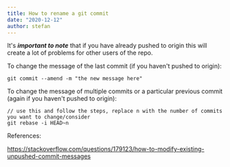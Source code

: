 ```yaml
---
title: How to rename a git commit
date: "2020-12-12"
author: stefan
---
```


It's **_important to note_** that if you have already pushed to origin this will create a lot of problems for other
users of the repo.

To change the message of the last commit (if you haven't pushed to origin):

    git commit --amend -m "the new message here"

To change the message of multiple commits or a particular previous commit (again if you haven't pushed to origin):

    // use this and follow the steps, replace n with the number of commits you want to change/consider
    git rebase -i HEAD~n

References:

https://stackoverflow.com/questions/179123/how-to-modify-existing-unpushed-commit-messages
